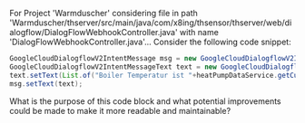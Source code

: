For Project 'Warmduscher' considering file in path 'Warmduscher/thserver/src/main/java/com/x8ing/thsensor/thserver/web/dialogflow/DialogFlowWebhookController.java' with name 'DialogFlowWebhookController.java'... 
Consider the following code snippet:

```java
GoogleCloudDialogflowV2IntentMessage msg = new GoogleCloudDialogflowV2IntentMessage();
GoogleCloudDialogflowV2IntentMessageText text = new GoogleCloudDialogflowV2IntentMessageText();
text.setText(List.of("Boiler Temperatur ist "+heatPumpDataService.getCurrent().getBoilerTemp()));
msg.setText(text);
```

What is the purpose of this code block and what potential improvements could be made to make it more readable and maintainable?